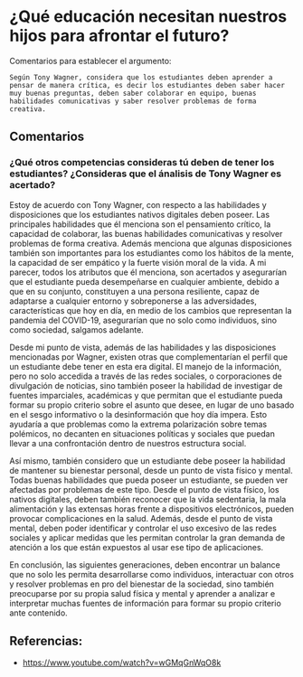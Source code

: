 # ¿Qué educación necesitan nuestros hijos para afrontar el futuro?

Comentarios para establecer el argumento:

```
Según Tony Wagner, considera que los estudiantes deben aprender a pensar de manera crítica, es decir los estudiantes deben saber hacer muy buenas preguntas, deben saber colaborar en equipo, buenas habilidades comunicativas y saber resolver problemas de forma creativa. 
```

## Comentarios
### ¿Qué otros competencias consideras tú deben de tener los estudiantes? ¿Consideras que el ánalisis de Tony Wagner es acertado?
Estoy de acuerdo con Tony Wagner, con respecto a las habilidades y disposiciones que los estudiantes nativos digitales deben poseer. Las principales habilidades que él menciona son el pensamiento crítico, la capacidad de colaborar, las buenas habilidades comunicativas y resolver problemas de forma creativa. Además menciona que algunas disposiciones también son importantes para los estudiantes como los hábitos de la mente, la capacidad de ser empático y la fuerte visión moral de la vida. A mi parecer, todos los atributos que él menciona, son acertados y asegurarían que el estudiante pueda desempeñarse en cualquier ambiente, debido a que en su conjunto, constituyen a una persona resiliente, capaz de adaptarse a cualquier entorno y sobreponerse a las adversidades, características que hoy en día, en medio de los cambios que representan la pandemia del COVID-19, asegurarían que no solo como individuos, sino como sociedad, salgamos adelante.

Desde mi punto de vista, además de las habilidades y las disposiciones mencionadas por Wagner, existen otras que complementarían el perfil que un estudiante debe tener en esta era digital. El manejo de la información, pero no solo accedida a través de las redes sociales, o corporaciones de divulgación de noticias, sino también poseer la habilidad de investigar de fuentes imparciales, académicas y que permitan que el estudiante pueda formar su propio criterio sobre el asunto que desee, en lugar de uno basado en el sesgo informativo o la desinformación que hoy día impera. Esto ayudaría a que problemas como la extrema polarización sobre temas polémicos, no decanten en situaciones políticas y sociales que puedan llevar a una confrontación dentro de nuestros estructura social.

Así mismo, también considero que un estudiante debe poseer la habilidad de mantener su bienestar personal, desde un punto de vista físico y mental. Todas buenas habilidades que pueda poseer un estudiante, se pueden ver afectadas por problemas de este tipo. Desde el punto de vista físico, los nativos digitales, deben también reconocer que la vida sedentaria, la mala alimentación y las extensas horas frente a dispositivos electrónicos, pueden provocar complicaciones en la salud. Además, desde el punto de vista mental, deben poder identificar y controlar el uso excesivo de las redes sociales y aplicar medidas que les permitan controlar la gran demanda de atención a los que están expuestos al usar ese tipo de aplicaciones.

En conclusión, las siguientes generaciones, deben encontrar un balance que no solo les permita desarrollarse como individuos, interactuar con otros y resolver problemas en pro del bienestar de la sociedad, sino también preocuparse por su propia salud física y mental y aprender a analizar e interpretar muchas fuentes de información para formar su propio criterio ante contenido.

## Referencias:
- https://www.youtube.com/watch?v=wGMqGnWqO8k
